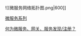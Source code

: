
![[微服务网络拓扑图.png|600]]

[微服务系列](https://blog.csdn.net/zhang33565417/category_11035873.html)

[何为微服务、网关、服务发现/注册？](https://developer.aliyun.com/article/1004665?spm=a2c6h.13262185.profile.50.22a26efcHEVf3f)